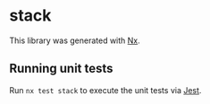# stack

This library was generated with [Nx](https://nx.dev).

## Running unit tests

Run `nx test stack` to execute the unit tests via [Jest](https://jestjs.io).
